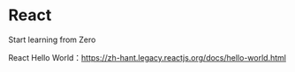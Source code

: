 # React
Start learning from Zero

React Hello World：https://zh-hant.legacy.reactjs.org/docs/hello-world.html

